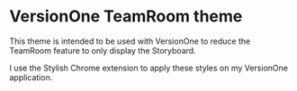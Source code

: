 # VersionOne TeamRoom theme

This theme is intended to be used with VersionOne to reduce the TeamRoom feature to only display the Storyboard.

I use the Stylish Chrome extension to apply these styles on my VersionOne application.
